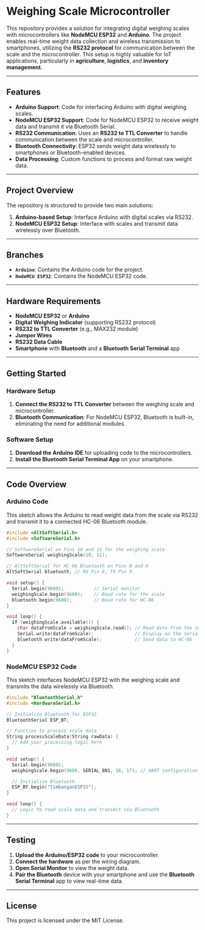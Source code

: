 # **Weighing Scale Microcontroller**

This repository provides a solution for integrating digital weighing scales with microcontrollers like **NodeMCU ESP32** and **Arduino**. The project enables real-time weight data collection and wireless transmission to smartphones, utilizing the **RS232 protocol** for communication between the scale and the microcontroller. This setup is highly valuable for IoT applications, particularly in **agriculture**, **logistics**, and **inventory management**.

---

## **Features**

- **Arduino Support**: Code for interfacing Arduino with digital weighing scales.
- **NodeMCU ESP32 Support**: Code for NodeMCU ESP32 to receive weight data and transmit it via Bluetooth Serial.
- **RS232 Communication**: Uses an **RS232 to TTL Converter** to handle communication between the scale and microcontroller.
- **Bluetooth Connectivity**: ESP32 sends weight data wirelessly to smartphones or Bluetooth-enabled devices.
- **Data Processing**: Custom functions to process and format raw weight data.

---

## **Project Overview**

The repository is structured to provide two main solutions:
1. **Arduino-based Setup**: Interface Arduino with digital scales via RS232.
2. **NodeMCU ESP32 Setup**: Interface with scales and transmit data wirelessly over Bluetooth.

---

## **Branches**

- **`Arduino`**: Contains the Arduino code for the project.
- **`NodeMCU ESP32`**: Contains the NodeMCU ESP32 code.

---

## **Hardware Requirements**

- **NodeMCU ESP32** or **Arduino**
- **Digital Weighing Indicator** (supporting RS232 protocol)
- **RS232 to TTL Converter** (e.g., MAX232 module)
- **Jumper Wires**
- **RS232 Data Cable**
- **Smartphone** with **Bluetooth** and a **Bluetooth Serial Terminal** app

---

## **Getting Started**

### **Hardware Setup**

1. **Connect the RS232 to TTL Converter** between the weighing scale and microcontroller.
2. **Bluetooth Communication**: For NodeMCU ESP32, Bluetooth is built-in, eliminating the need for additional modules.

### **Software Setup**

1. **Download the Arduino IDE** for uploading code to the microcontrollers.
2. **Install the Bluetooth Serial Terminal App** on your smartphone.

---

## **Code Overview**

### **Arduino Code**
This sketch allows the Arduino to read weight data from the scale via RS232 and transmit it to a connected HC-06 Bluetooth module.

```cpp
#include <AltSoftSerial.h>
#include <SoftwareSerial.h>

// SoftwareSerial on Pins 10 and 11 for the weighing scale
SoftwareSerial weighingScale(10, 11);

// AltSoftSerial for HC-06 Bluetooth on Pins 8 and 9
AltSoftSerial bluetooth; // RX Pin 8, TX Pin 9

void setup() {
  Serial.begin(9600);           // Serial monitor
  weighingScale.begin(9600);    // Baud rate for the scale
  bluetooth.begin(9600);        // Baud rate for HC-06
}

void loop() {
  if (weighingScale.available()) {
    char dataFromScale = weighingScale.read(); // Read data from the scale
    Serial.write(dataFromScale);               // Display on the serial monitor
    bluetooth.write(dataFromScale);            // Send data to HC-06
  }
}
```

### **NodeMCU ESP32 Code**
This sketch interfaces NodeMCU ESP32 with the weighing scale and transmits the data wirelessly via Bluetooth.

```cpp
#include "BluetoothSerial.h"
#include <HardwareSerial.h>

// Initialize Bluetooth for ESP32
BluetoothSerial ESP_BT;

// Function to process scale data
String processScaleData(String rawData) {
  // Add your processing logic here
}

void setup() {
  Serial.begin(9600);
  weighingScale.begin(9600, SERIAL_8N1, 16, 17); // UART configuration

  // Initialize Bluetooth
  ESP_BT.begin("TimbanganESP32");
}

void loop() {
  // Logic to read scale data and transmit via Bluetooth
}
```

---

## **Testing**

1. **Upload the Arduino/ESP32 code** to your microcontroller.
2. **Connect the hardware** as per the wiring diagram.
3. **Open Serial Monitor** to view the weight data.
4. **Pair the Bluetooth** device with your smartphone and use the **Bluetooth Serial Terminal** app to view real-time data.

---

## **License**

This project is licensed under the MIT License.
